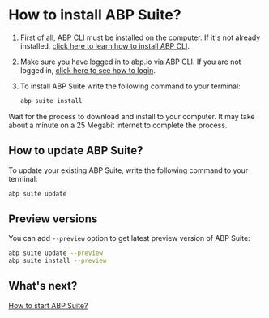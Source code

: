 # How to install ABP Suite?

1. First of all, [ABP CLI](https://docs.abp.io/{{Document_Language_Code}}/abp/{{Document_Version}}/CLI) must be installed on the computer. If it's not already installed, [click here to learn how to install ABP CLI](https://docs.abp.io/{{Document_Language_Code}}/abp/{{Document_Version}}/CLI#installation). 

2. Make sure you have logged in to abp.io via ABP CLI. If you are not logged in, [click here to see how to login](https://docs.abp.io/{{Document_Language_Code}}/abp/{{Document_Version}}/CLI#login).

3. To install ABP Suite write the following command to your terminal:

   ```bash
   abp suite install
   ```
   

Wait for the process to download and install to your computer. It may take about a minute on a 25 Megabit internet to complete the process.

## How to update ABP Suite?

To update your existing ABP Suite, write the following command to your terminal:

```bash
abp suite update
```

## Preview versions

You can add `--preview` option to get latest preview version of ABP Suite:

```bash
abp suite update --preview
abp suite install --preview
```

## What's next?

[How to start ABP Suite?](how-to-start.md)

